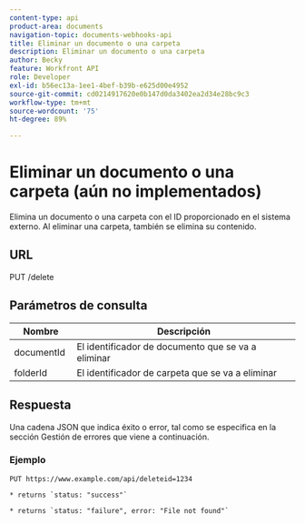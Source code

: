 ```yaml
---
content-type: api
product-area: documents
navigation-topic: documents-webhooks-api
title: Eliminar un documento o una carpeta
description: Eliminar un documento o una carpeta
author: Becky
feature: Workfront API
role: Developer
exl-id: b56ec13a-1ee1-4bef-b39b-e625d00e4952
source-git-commit: cd0214917620e0b147d0da3402ea2d34e28bc9c3
workflow-type: tm+mt
source-wordcount: '75'
ht-degree: 89%

---
```



# Eliminar un documento o una carpeta (aún no implementados)

Elimina un documento o una carpeta con el ID proporcionado en el sistema externo. Al eliminar una carpeta, también se elimina su contenido.

## URL

PUT /delete

## Parámetros de consulta

| Nombre | Descripción |
|---|---|
| documentId  | El identificador de documento que se va a eliminar |
| folderId  | El identificador de carpeta que se va a eliminar |



## Respuesta

Una cadena JSON que indica éxito o error, tal como se especifica en la sección Gestión de errores que viene a continuación.

### Ejemplo

```
PUT https://www.example.com/api/deleteid=1234

* returns `status: "success"`

* returns `status: "failure", error: "File not found"`
```
